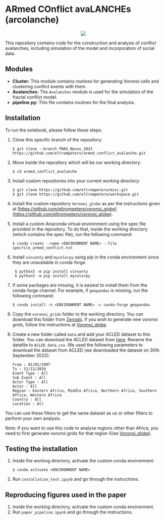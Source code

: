 # ARmed COnflict avaLANCHEs (arcolanche)

<p align="center">
  <img src="https://github.com/eltrompetero/armed_conflict_avalanche/blob/PNAS_Nexus_2023/avalanches_dt32_dx320_gridix3.gif" />
</p>

This repository contains code for the construction and analysis of conflict avalanches, including simulation of the model and incorporation of social data.

## Modules

- **Cluster:** This module contains routines for generating Voronoi cells and clustering conflict events with them.
- **Avalanches:** The `Avalanches` module is used for the simulation of the fractal conflict model.
- **pipeline.py:** This file contains routines for the final analysis.

## Installation

To run the notebook, please follow these steps:

1. Clone this specific branch of the repository:

    ```
    $ git clone --branch PNAS_Nexus_2023 https://github.com/eltrompetero/armed_conflict_avalanche.git
    ```

2. Move inside the repository which will be our working directory:

    ```
    $ cd armed_conflict_avalanche
    ```

3. Install custom repositories into your current working directory:

    ```
    $ git clone https://github.com/eltrompetero/misc.git
    $ git clone https://github.com/eltrompetero/workspace.git
    ```

4. Install the custom repository `Voronoi_globe` as per the instructions given at [https://github.com/eltrompetero/voronoi_globe](https://github.com/eltrompetero/voronoi_globe).

5. Install a custom Anaconda virtual environment using the spec file provided in the repository. To do that, inside the working directory (which contains the spec file), run the following command:

    ```
    $ conda create --name <ENVIRONMENT NAME> --file specfile_armed_conflict.txt
    ```
6. Install `vincenty` and `mycolorpy` using pip in the conda environment since they are unavailable in conda-forge.
   ```
    $ python3 -m pip install vincenty
    $ python3 -m pip install mycolorpy
   ```
   
8. If some packages are missing, it is easiest to install them from the conda-forge channel. For example, if `geopandas` is missing, run the following command:

    ```
    $ conda install -n <ENVIRONMENT NAME> -c conda-forge geopandas
    ```

9. Copy the `voronoi_grids` folder to the working directory. You can download this folder from [Zenodo](https://doi.org/10.5281/zenodo.8117567). If you wish to generate new voronoi grids, follow the instructions at [Voronoi_globe](https://github.com/eltrompetero/voronoi_globe).

10. Create a new folder called `data` and add your ACLED dataset to this folder. You can download the ACLED dataset from [here](https://acleddata.com/data-export-tool/). Rename the datafile to `ACLED_data.csv`. We used the following parameters to download the dataset from ACLED (we downloaded the dataset on 30th September 2022): 
    ```
    From : 01/01/1997
    To : 31/12/2019
    Event Type : All
    Sub Event : All
    Actor Type : All
    Actor : All
    Region : Eastern Africa, Middle Africa, Northern Africa, Southern Africa, Western Africa
    Country : All
    Location : All
    ```
You can use these filters to get the same dataset as us or other filters to perform your own analysis.

Note: If you want to use this code to analyse regions other than Africa, you need to first generate voronoi grids for that region (Use [Voronoi_globe](https://github.com/eltrompetero/voronoi_globe)).

## Testing the installation

1. Inside the working directory, activate the custom conda environment:
    ```
    $ conda activate <ENVIRONMENT NAME>
    ```
2. Run `installation_test.ipynb` and go through the instructions.

## Reproducing figures used in the paper

1. Inside the working directory, activate the custom conda environment.
2. Run `paper_pipeline.ipynb` and go through the instructions.

